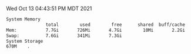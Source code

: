Wed Oct 13 04:43:51 PM MDT 2021
```bash
System Memory
               total        used        free      shared  buff/cache   available
Mem:           7.7Gi       726Mi       4.7Gi        10Mi       2.2Gi       6.6Gi
Swap:          7.6Gi       341Mi       7.3Gi
System Storage
670M	.
```
```bash
